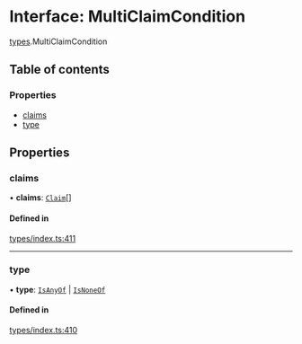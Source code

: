 # Interface: MultiClaimCondition

[types](../wiki/types).MultiClaimCondition

## Table of contents

### Properties

- [claims](../wiki/types.MultiClaimCondition#claims)
- [type](../wiki/types.MultiClaimCondition#type)

## Properties

### claims

• **claims**: [`Claim`](../wiki/types#claim)[]

#### Defined in

[types/index.ts:411](https://github.com/PolymathNetwork/polymesh-sdk/blob/49113a20/src/types/index.ts#L411)

___

### type

• **type**: [`IsAnyOf`](../wiki/types.ConditionType#isanyof) \| [`IsNoneOf`](../wiki/types.ConditionType#isnoneof)

#### Defined in

[types/index.ts:410](https://github.com/PolymathNetwork/polymesh-sdk/blob/49113a20/src/types/index.ts#L410)
